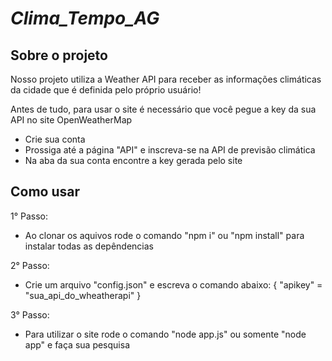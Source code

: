 # <em>Clima_Tempo_AG</em>

<h2>Sobre o projeto</h2>
Nosso projeto utiliza a Weather API para receber as informações climáticas da cidade que é definida pelo próprio usuário!

Antes de tudo, para usar o site é necessário que você pegue a key da sua API no site OpenWeatherMap

- Crie sua conta
- Prossiga até a página "API" e inscreva-se na API de previsão climática
- Na aba da sua conta encontre a key gerada pelo site

<h2>Como usar</h2>
1°  Passo:

- Ao clonar os aquivos rode o comando "npm i" ou "npm install" para instalar todas as depêndencias

2°  Passo:

- Crie um arquivo "config.json" e escreva o comando abaixo:
  {
  "apikey" = "sua_api_do_wheatherapi"
  }

3°  Passo:

- Para utilizar o site rode o comando "node app.js" ou somente "node app" e faça sua pesquisa
